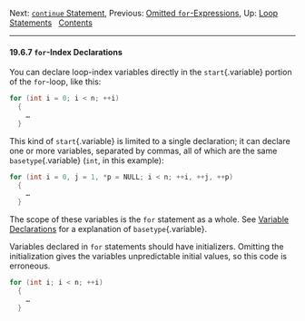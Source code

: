 Next: [`continue` Statement](continue-Statement.md), Previous:
[Omitted `for`-Expressions](Omitted-for_002dExpressions.md), Up: [Loop
Statements](Loop-Statements.md)  
[Contents](index.md#SEC_Contents "Table of contents")  

------------------------------------------------------------------------


#### 19.6.7 `for`-Index Declarations 

You can declare loop-index variables directly in the `start`{.variable}
portion of the `for`-loop, like this:

``` C
for (int i = 0; i < n; ++i)
  {
    …
  }
```

This kind of `start`{.variable} is limited to a single declaration; it
can declare one or more variables, separated by commas, all of which are
the same `basetype`{.variable} (`int`, in this example):

``` C
for (int i = 0, j = 1, *p = NULL; i < n; ++i, ++j, ++p)
  {
    …
  }
```

The scope of these variables is the `for` statement as a whole. See
[Variable Declarations](Variable-Declarations.md) for a explanation of
`basetype`{.variable}.

Variables declared in `for` statements should have initializers.
Omitting the initialization gives the variables unpredictable initial
values, so this code is erroneous.

``` C
for (int i; i < n; ++i)
  {
    …
  }
```

